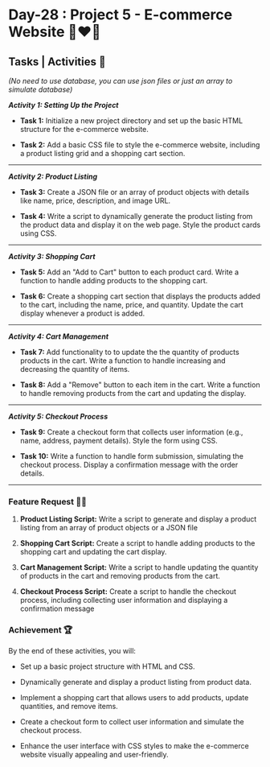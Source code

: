 # Day-28 : Project 5 - E-commerce Website 🍵❤️‍🔥

## Tasks | Activities 🌟

_(No need to use database, you can use json files or just an array to simulate database)_

_**Activity 1: Setting Up the Project**_

- **Task 1:** Initialize a new project directory and set up the basic HTML structure for the e-commerce website.

- **Task 2:** Add a basic CSS file to style the e-commerce website, including a product listing grid and a shopping cart section.

<hr/>

_**Activity 2: Product Listing**_

- **Task 3:** Create a JSON file or an array of product objects with details like name, price, description, and image URL.

- **Task 4:** Write a script to dynamically generate the product listing from the product data and display it on the web page. Style the product cards using CSS.

<hr/>

_**Activity 3: Shopping Cart**_

- **Task 5:** Add an "Add to Cart" button to each product card. Write a function to handle adding products to the shopping cart.

- **Task 6:** Create a shopping cart section that displays the products added to the cart, including the name, price, and quantity. Update the cart display whenever a product is added.

<hr/>

_**Activity 4: Cart Management**_

- **Task 7:** Add functionality to to update the the quantity of products products in the cart. Write a function to handle increasing and decreasing the quantity of items.

- **Task 8:** Add a "Remove" button to each item in the cart. Write a function to handle removing products from the cart and updating the display.

<hr/>

_**Activity 5: Checkout Process**_

- **Task 9:** Create a checkout form that collects user information (e.g., name, address, payment details). Style the form using CSS.

- **Task 10:** Write a function to handle form submission, simulating the checkout process. Display a confirmation message with the order details.

<hr/>

### Feature Request 🙇‍♂️

1. **Product Listing Script:** Write a script to generate and display a product listing from an array of product objects or a JSON file

2. **Shopping Cart Script:** Create a script to handle adding products to the shopping cart and updating the cart display.

3. **Cart Management Script:** Write a script to handle updating the quantity of products in the cart and removing products from the cart.

4. **Checkout Process Script:** Create a script to handle the checkout process, including collecting user information and displaying a confirmation message

### Achievement 🏆

By the end of these activities, you will:

- Set up a basic project structure with HTML and CSS.

- Dynamically generate and display a product listing from product data.

- Implement a shopping cart that allows users to add products, update quantities, and remove items.

- Create a checkout form to collect user information and simulate the checkout process.

- Enhance the user interface with CSS styles to make the e-commerce website visually appealing and user-friendly.
